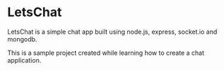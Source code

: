 # LetsChat
LetsChat is a simple chat app built using node.js, express, socket.io and mongodb.

This is a sample project created while learning how to create a chat application.
